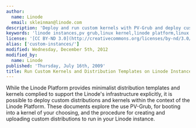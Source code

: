 ```yaml
---
author:
  name: Linode
  email: skleinman@linode.com
description: 'Deploy and run custom kernels with PV-Grub and deploy custom distributions on Linode instances.'
keywords: 'linode instances,pv grub,linux kernel,linode platform,linux distributions'
license: '[CC BY-ND 3.0](http://creativecommons.org/licenses/by-nd/3.0/us/)'
alias: ['custom-instances/']
modified: Wednesday, December 5th, 2012
modified_by:
  name: Linode
published: 'Thursday, July 16th, 2009'
title: Run Custom Kernels and Distribution Templates on Linode Instances
---
```


While the Linode Platform provides minimalist distribution templates and kernels complied to support the Linode's infrastructure explicitly, it is possible to deploy custom distributions and kernels within the context of the Linode Platform. These documents explore the use PV-Grub, for booting into a kernel of your choosing, and the procedure for creating and uploading custom distributions to run in your Linode instance.
